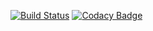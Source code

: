 
[![Build Status](https://travis-ci.org/patilvikranthreddy/firstrepository.svg?branch=master)](https://travis-ci.org/patilvikranthreddy/firstrepository)
[![Codacy Badge](https://api.codacy.com/project/badge/Grade/540e0eab613748a8bb5e2343b4aabbd5)](https://www.codacy.com/app/patilvikranthreddy/firstrepository?utm_source=github.com&amp;utm_medium=referral&amp;utm_content=patilvikranthreddy/firstrepository&amp;utm_campaign=Badge_Grade)
